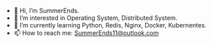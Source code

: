 - 👋 Hi, I’m SummerEnds.
- 👀 I’m interested in Operating System, Distributed System.
- 🌱 I’m currently learning Python, Redis, Nginx, Docker, Kubernentes.
- 📫 How to reach me: SummerEnds11@outlook.com 

<!---
summerends11/summerends11 is a ✨ special ✨ repository because its `README.md` (this file) appears on your GitHub profile.
You can click the Preview link to take a look at your changes.
--->
